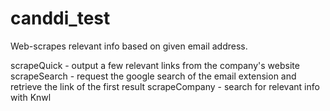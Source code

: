 # canddi_test
Web-scrapes relevant info based on given email address.

scrapeQuick - output a few relevant links from the company's website
scrapeSearch - request the google search of the email extension and retrieve the link of the first result
scrapeCompany - search for relevant info with Knwl

